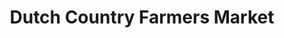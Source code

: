---
title: "Dutch Country Farmers Market"
url: /middletown/dutch-country-farmers-market/
shop: Supermarkt
---